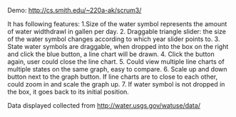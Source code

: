 Demo: http://cs.smith.edu/~220a-ak/scrum3/

It has following features: 
1.Size of the water symbol represents the amount of water widthdrawl in gallen per day. 
2. Draggable triangle slider: the size of the water symbol changes according to which year slider points to.
3. State water symbols are draggable, when dropped into the box on the right and click the blue button, a line chart will be drawn.
4. Click the button again, user could close the line chart. 
5. Could view multiple line charts of multiple states on the same graph, easy to compare. 
6. Scale up and down button next to the graph button. If line charts are to close to each other, could zoom in and scale the graph up. 
7. If water symbol is not dropped in the box, it goes back to its initial position.

Data displayed collected from http://water.usgs.gov/watuse/data/
